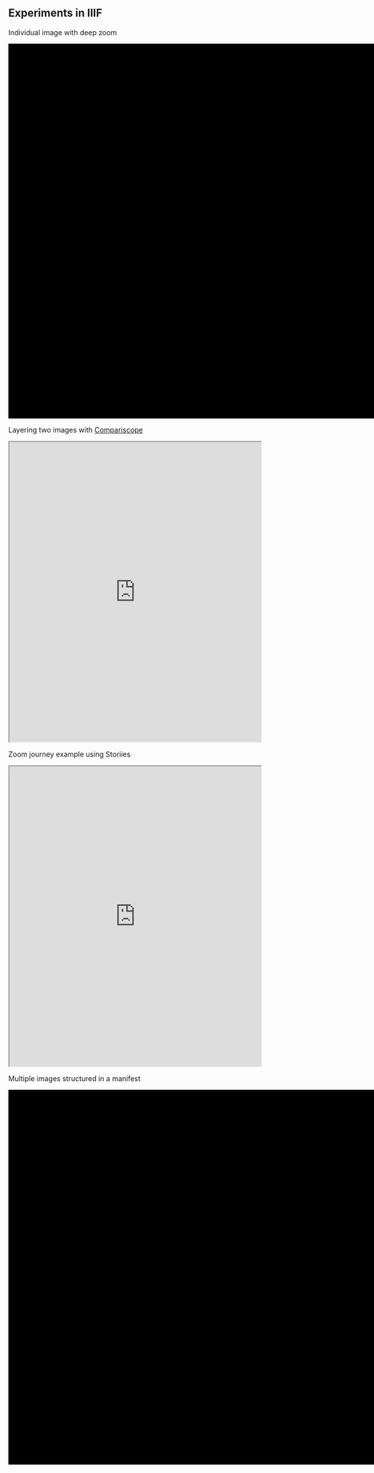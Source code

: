 ## Experiments in IIIF

Individual image with deep zoom

<div class="uv" data-locale="en-GB:English (GB),cy-GB:Cymraeg" data-config="/config.json" data-uri="https://dhsi-iiif.github.io/2019/noirchivist/designmanifest.json" data-collectionindex="0" data-manifestindex="0" data-sequenceindex="0" data-canvasindex="0" data-xywh="-5346,0,16119,6150" data-rotation="0" style="width:1000px; height:750px; background-color: #000"></div><script type="text/javascript" id="embedUV" src="https://universalviewer.io/vendor/uv/lib/embed.js"></script><script type="text/javascript">/* wordpress fix */</script>

Layering two images with <a href="https://vanda.github.io/iiif-features/compariscope.html?manifest=img/manifest_constable.json">Compariscope</a>

<iframe width="100%" height="600" src="https://dhsi-iiif.github.io/2019/noirchivist/compariscope2.mp4?embed=true" title="St Cecilia: from desing to engraving" id="Overlayvideo" allowfullscreen></iframe>

Zoom journey example using Storiies

<iframe width="100%" height="600" src="https://storiiies.cogapp.com/viewer/2a19i/St-Cecilia-The-Palace-of-Art?embed=true" title="St Cecilia, The Palace of Art"></iframe>

Multiple images structured in a manifest

<div class="uv" data-locale="en-GB:English (GB),cy-GB:Cymraeg" data-config="/config.json" data-uri="https://dhsi-iiif.github.io/2019/noirchivist/manifest.json" data-collectionindex="0" data-manifestindex="0" data-sequenceindex="0" data-canvasindex="1" data-xywh="-1538,-160,6729,3182" data-rotation="0" style="width:1000px; height:750px; background-color: #000"></div><script type="text/javascript" id="embedUV" src="https://universalviewer.io/vendor/uv/lib/embed.js"></script><script type="text/javascript">/* wordpress fix */</script>



